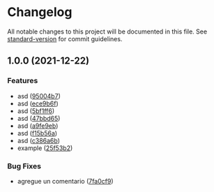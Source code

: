 # Changelog

All notable changes to this project will be documented in this file. See [standard-version](https://github.com/conventional-changelog/standard-version) for commit guidelines.

## 1.0.0 (2021-12-22)


### Features

* asd ([95004b7](https://github.com/Santiago1732/mimacom/commit/95004b7bd18ea16cf54364a0d6b659f93bb67085))
* asd ([ece9b6f](https://github.com/Santiago1732/mimacom/commit/ece9b6f15ed4376c20f411441b9ca83f9578b15a))
* asd ([5bf1ff6](https://github.com/Santiago1732/mimacom/commit/5bf1ff62d869e2e271f23339046b04d97e0501ad))
* asd ([47bbd65](https://github.com/Santiago1732/mimacom/commit/47bbd6591f092c6395af6ad0daf39a3bdcf1cb1d))
* asd ([a9fe9eb](https://github.com/Santiago1732/mimacom/commit/a9fe9eba3f03826e426bcac80dc1d7ffcafe5809))
* asd ([f15b56a](https://github.com/Santiago1732/mimacom/commit/f15b56a99dda57b416273216c03a0d0a367e1587))
* asd ([c386a6b](https://github.com/Santiago1732/mimacom/commit/c386a6ba003455f5662e0a4703e7aa50c97284f6))
* example ([25f53b2](https://github.com/Santiago1732/mimacom/commit/25f53b23f373782b8a06b54afc824e37170e838d))


### Bug Fixes

* agregue un comentario ([7fa0cf9](https://github.com/Santiago1732/mimacom/commit/7fa0cf929d5e73b089d744d846a3e825632f4479))

